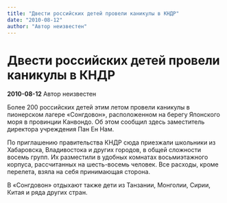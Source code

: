 ```yaml
---
title: "Двести российских детей провели каникулы в КНДР"
date: "2010-08-12"
author: "Автор неизвестен"
---
```


# Двести российских детей провели каникулы в КНДР

**2010-08-12** Автор неизвестен

Более 200 российских детей этим летом провели каникулы в пионерском лагере «Сонгдовон», расположенном на берегу Японского моря в провинции Канвондо. Об этом сообщил здесь заместитель директора учреждения Пан Ен Нам.

По приглашению правительства КНДР сюда приезжали школьники из Хабаровска, Владивостока и других городов, в общей сложности восемь групп. Их разместили в удобных комнатах восьмиэтажного корпуса, рассчитанных на шесть-восемь человек. Все расходы, кроме перелета, взяла на себя принимающая сторона.

В «Сонгдовон» отдыхают также дети из Танзании, Монголии, Сирии, Китая и ряда других стран.